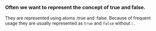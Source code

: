 ### Often we want to represent the concept of true and false.  
They are represented using atoms :true and :false.
Because of frequent usage they are usually represented as `true` and `false` without **:** .